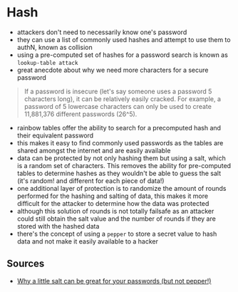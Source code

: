 # Hash

- attackers don't need to necessarily know one's password
- they can use a list of commonly used hashes and attempt to use them to authN, known as collision
- using a pre-computed set of hashes for a password search is known as `lookup-table attack`
- great anecdote about why we need more characters for a secure password

> If a password is insecure (let's say someone uses a password 5 characters long), it can be relatively easily cracked. For example, a password of 5 lowercase characters can only be used to create 11,881,376 different passwords (26^5).

- rainbow tables offer the ability to search for a precomputed hash and their equivalent password
- this makes it easy to find commonly used passwords as the tables are shared amongst the internet and are easily available
- data can be protected by not only hashing them but using a salt, which is a random set of characters. This removes the ability for pre-computed tables to determine hashes as they wouldn't be able to guess the salt (it's random! and different for each piece of data!)
- one additional layer of protection is to randomize the amount of rounds performed for the hashing and salting of data, this makes it more difficult for the attacker to determine how the data was protected
- although this solution of rounds is not totally failsafe as an attacker could still obtain the salt value and the number of rounds if they are stored with the hashed data
- there's the concept of using a `pepper` to store a secret value to hash data and not make it easily available to a hacker

## Sources

- [Why a little salt can be great for your passwords (but not pepper!)](https://www.freecodecamp.org/news/why-a-little-salt-can-be-great-for-your-passwords/)
